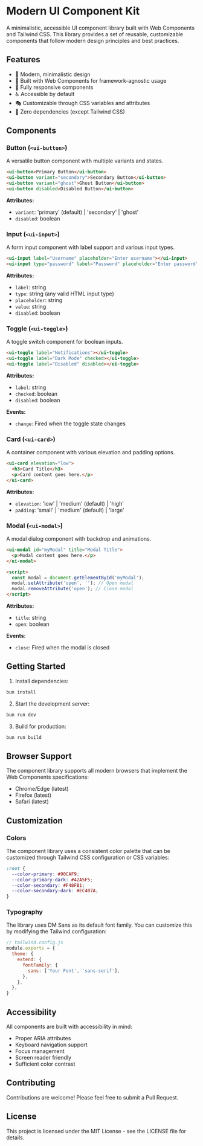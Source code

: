 # Modern UI Component Kit

A minimalistic, accessible UI component library built with Web Components and Tailwind CSS. This library provides a set of reusable, customizable components that follow modern design principles and best practices.

## Features

- 🎨 Modern, minimalistic design
- 🎯 Built with Web Components for framework-agnostic usage
- 📱 Fully responsive components
- ♿️ Accessible by default
- 🎭 Customizable through CSS variables and attributes
- 🚀 Zero dependencies (except Tailwind CSS)

## Components

### Button (`<ui-button>`)

A versatile button component with multiple variants and states.

```html
<ui-button>Primary Button</ui-button>
<ui-button variant="secondary">Secondary Button</ui-button>
<ui-button variant="ghost">Ghost Button</ui-button>
<ui-button disabled>Disabled Button</ui-button>
```

**Attributes:**
- `variant`: 'primary' (default) | 'secondary' | 'ghost'
- `disabled`: boolean

### Input (`<ui-input>`)

A form input component with label support and various input types.

```html
<ui-input label="Username" placeholder="Enter username"></ui-input>
<ui-input type="password" label="Password" placeholder="Enter password"></ui-input>
```

**Attributes:**
- `label`: string
- `type`: string (any valid HTML input type)
- `placeholder`: string
- `value`: string
- `disabled`: boolean

### Toggle (`<ui-toggle>`)

A toggle switch component for boolean inputs.

```html
<ui-toggle label="Notifications"></ui-toggle>
<ui-toggle label="Dark Mode" checked></ui-toggle>
<ui-toggle label="Disabled" disabled></ui-toggle>
```

**Attributes:**
- `label`: string
- `checked`: boolean
- `disabled`: boolean

**Events:**
- `change`: Fired when the toggle state changes

### Card (`<ui-card>`)

A container component with various elevation and padding options.

```html
<ui-card elevation="low">
  <h3>Card Title</h3>
  <p>Card content goes here.</p>
</ui-card>
```

**Attributes:**
- `elevation`: 'low' | 'medium' (default) | 'high'
- `padding`: 'small' | 'medium' (default) | 'large'

### Modal (`<ui-modal>`)

A modal dialog component with backdrop and animations.

```html
<ui-modal id="myModal" title="Modal Title">
  <p>Modal content goes here.</p>
</ui-modal>

<script>
  const modal = document.getElementById('myModal');
  modal.setAttribute('open', ''); // Open modal
  modal.removeAttribute('open'); // Close modal
</script>
```

**Attributes:**
- `title`: string
- `open`: boolean

**Events:**
- `close`: Fired when the modal is closed

## Getting Started

1. Install dependencies:
```bash
bun install
```

2. Start the development server:
```bash
bun run dev
```

3. Build for production:
```bash
bun run build
```

## Browser Support

The component library supports all modern browsers that implement the Web Components specifications:

- Chrome/Edge (latest)
- Firefox (latest)
- Safari (latest)

## Customization

### Colors

The component library uses a consistent color palette that can be customized through Tailwind CSS configuration or CSS variables:

```css
:root {
  --color-primary: #90CAF9;
  --color-primary-dark: #42A5F5;
  --color-secondary: #F48FB1;
  --color-secondary-dark: #EC407A;
}
```

### Typography

The library uses DM Sans as its default font family. You can customize this by modifying the Tailwind configuration:

```js
// tailwind.config.js
module.exports = {
  theme: {
    extend: {
      fontFamily: {
        sans: ['Your Font', 'sans-serif'],
      },
    },
  },
}
```

## Accessibility

All components are built with accessibility in mind:

- Proper ARIA attributes
- Keyboard navigation support
- Focus management
- Screen reader friendly
- Sufficient color contrast

## Contributing

Contributions are welcome! Please feel free to submit a Pull Request.

## License

This project is licensed under the MIT License - see the LICENSE file for details. 